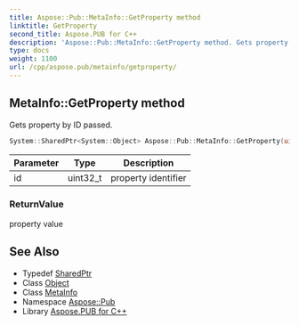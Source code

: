 ```yaml
---
title: Aspose::Pub::MetaInfo::GetProperty method
linktitle: GetProperty
second_title: Aspose.PUB for C++
description: 'Aspose::Pub::MetaInfo::GetProperty method. Gets property by ID passed in C++.'
type: docs
weight: 1100
url: /cpp/aspose.pub/metainfo/getproperty/
---
```

## MetaInfo::GetProperty method


Gets property by ID passed.

```cpp
System::SharedPtr<System::Object> Aspose::Pub::MetaInfo::GetProperty(uint32_t id)
```


| Parameter | Type | Description |
| --- | --- | --- |
| id | uint32_t | property identifier |

### ReturnValue

property value

## See Also

* Typedef [SharedPtr](../../../system/sharedptr/)
* Class [Object](../../../system/object/)
* Class [MetaInfo](../)
* Namespace [Aspose::Pub](../../)
* Library [Aspose.PUB for C++](../../../)
